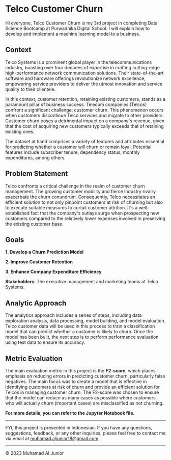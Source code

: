 # Telco Customer Churn
Hi everyone, Telco Customer Churn is my 3rd project in completing Data Science Bootcamp at Purwadhika Digital School. I will explain how to develop and implement a machine learning model to a business.

## Context
Telco Systems is a prominent global player in the telecommunications industry, boasting over four decades of expertise in crafting cutting-edge high-performance network communication solutions. Their state-of-the-art software and hardware offerings revolutionize network excellence, empowering service providers to deliver the utmost innovation and service quality to their clientele.

In this context, customer retention, retaining existing customers, stands as a paramount pillar of business success. Telecom companies (Telcos) confront a significant challenge: customer churn. This phenomenon occurs when customers discontinue Telco services and migrate to other providers. Customer churn poses a detrimental impact on a company's revenue, given that the cost of acquiring new customers typically exceeds that of retaining existing ones.

The dataset at hand comprises a variety of features and attributes essential for predicting whether a customer will churn or remain loyal. Potential features include subscriber tenure, dependency status, monthly expenditures, among others.

## Problem Statement
Telco confronts a critical challenge in the realm of customer churn management. The growing customer mobility and fierce industry rivalry exacerbate the churn conundrum. Consequently, Telco necessitates an efficient solution to not only pinpoint customers at risk of churning but also to execute suitable measures to curtail customer attrition. It's a well-established fact that the company's outlays surge when prospecting new customers compared to the relatively lower expenses involved in preserving the existing customer base.

## Goals

**1. Develop a Churn Prediction Model**

**2. Improve Customer Retention**

**3. Enhance Company Expenditure Efficiency**

**Stakeholders**: The executive management and marketing teams at Telco Systems.

## Analytic Approach

The analytics approach includes a series of steps, including data exploration analysis, data processing, model building, and model evaluation. Telco customer data will be used in this process to train a classification model that can predict whether a customer is likely to churn. Once the model has been built, the next step is to perform performance evaluation using test data to ensure its accuracy.

## Metric Evaluation
The main evaluation metric in this project is the **F2-score**, which places emphasis on reducing errors in predicting customer churn, particularly false negatives. The main focus was to create a model that is effective in identifying customers at risk of churn and provide an efficient solution for Telcos in managing customer churn. The F2-score was chosen to ensure that the model can reduce as many cases as possible where customers who will actually churn (important cases) are misclassified as not churning.


**For more details, you can refer to the Jupyter Notebook file.**

---
FYI, this project is presented in Indonesian. If you have any questions, suggestions, feedback, or any other inquiries, please feel free to contact me via email at muhamad.aljunior18@gmail.com.

---
© 2023 Muhamad Al Junior
